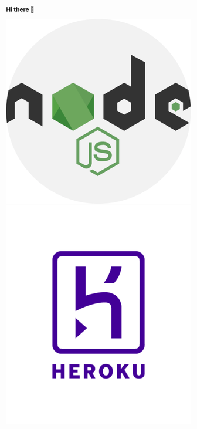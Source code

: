 ### Hi there 👋
![Anthony Triguero](https://github.com/AnthonyTriguero/AnthonyTriguero/raw/master/img/github-header.png)
![Anthony Triguero](https://github.com/AnthonyTriguero/AnthonyTriguero/raw/master/img/github-header1.png)
<!--
**AnthonyTriguero/AnthonyTriguero** is a ✨ _special_ ✨ repository because its `README.md` (this file) appears on your GitHub profile.

Here are some ideas to get you started:

- 🔭 I’m currently working on ...
- 🌱 I’m currently learning ...
- 👯 I’m looking to collaborate on ...
- 🤔 I’m looking for help with ...
- 💬 Ask me about ...
- 📫 How to reach me: ...
- 😄 Pronouns: ...
- ⚡ Fun fact: ...
-->
